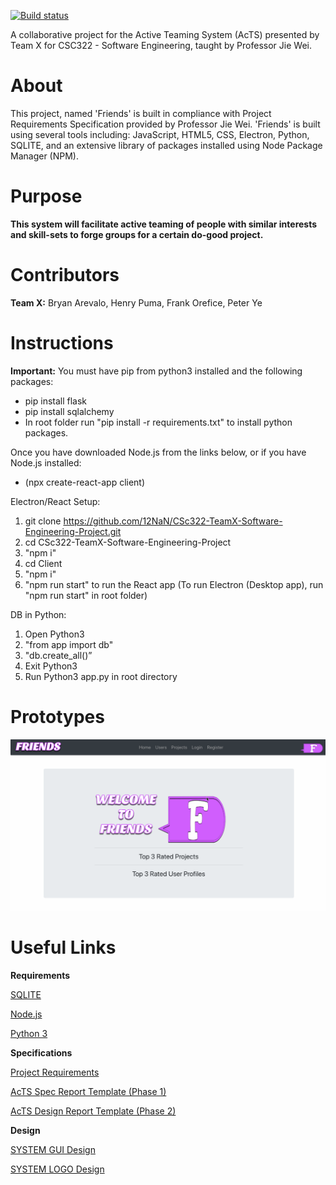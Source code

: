 
[![Build status](https://travis-ci.org/USERNAME/travis-lab.svg?master)](https://travis-ci.org/BryAre)

A collaborative project for the Active Teaming System (AcTS) presented by Team X for CSC322 - Software Engineering, taught by Professor Jie Wei.

# About

This project, named 'Friends' is built in compliance with Project Requirements Specification provided by Professor Jie Wei. 
'Friends' is built using several tools including: JavaScript, HTML5, CSS, Electron, Python, SQLITE, and an extensive library of packages installed using Node Package Manager (NPM).

# Purpose 

**This system will facilitate active teaming of people with similar interests and skill-sets to forge groups for a certain do-good project.**
    
# Contributors

 **Team X:** Bryan Arevalo, Henry Puma, Frank Orefice, Peter Ye

# Instructions 
**Important:**
You must have pip from python3 installed and the following packages:
- pip install flask
- pip install sqlalchemy
- In root folder run "pip install -r requirements.txt" to install python packages.

Once you have downloaded Node.js from the links below, or if you have Node.js installed:

- (npx create-react-app client)

Electron/React Setup:
1) git clone https://github.com/12NaN/CSc322-TeamX-Software-Engineering-Project.git
2) cd CSc322-TeamX-Software-Engineering-Project
3) "npm i" 
4) cd Client 
5) "npm i" 
6) "npm run start" to run the React app (To run Electron (Desktop app), run "npm run start" in root folder)

DB in Python:
1) Open Python3
2) "from app import db" 
3) "db.create_all()”
4) Exit Python3
5) Run Python3 app.py in root directory

# Prototypes

![Image Walkthrough](./TeamX.gif)

# Useful Links

**Requirements**

[SQLITE](https://www.sqlite.org/download.html)

[Node.js](https://nodejs.org/en/)

[Python 3](https://www.python.org/downloads/)


**Specifications**

[Project Requirements](http://www-cs.ccny.cuny.edu/~csjie/322/s20/spec_s20.docx)

[AcTS Spec Report Template (Phase 1)](http://www-cs.ccny.cuny.edu/~csjie/322/spec_sample.pdf)
    
[AcTS Design Report Template (Phase 2)](http://www-cs.engr.ccny.cuny.edu/~csjie/322/design.txt)

**Design**

[SYSTEM GUI Design](https://www.figma.com/file/CgbIsCtYQ9D9REkQMNbv2t/FRIENDS)   

[SYSTEM LOGO Design](https://www.figma.com/file/mOJMLtp8PFP2AAUi3ncpE1/Untitled?node-id=0%3A1)

    

    


            
